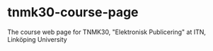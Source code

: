 tnmk30-course-page
==================

The course web page for TNMK30, "Elektronisk Publicering" at ITN, Linköping University
